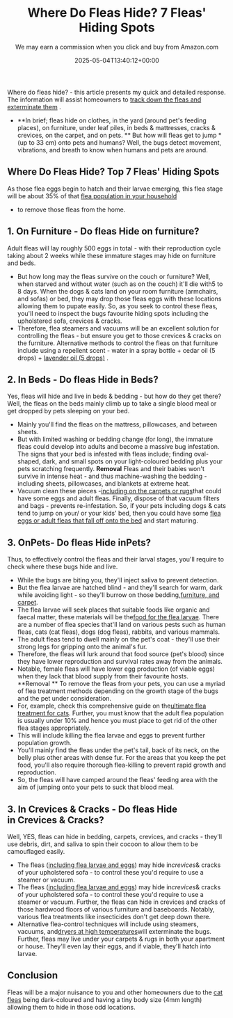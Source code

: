 ﻿---
author: We may earn a commission when you click and buy from Amazon.com
layout: post
title: Where Do Fleas Hide? 7 Fleas' Hiding Spots
date: '2025-05-04T13:40:12+00:00'
categories:
- Fleas
- Guide
tags: []
slug: /where-do-fleas-hide/
lastmod: 2025-05-07T12:21:29+03:00
---

Where do fleas hide? - this article presents my quick and detailed response. The information will assist homeowners to
[track down the fleas and exterminate them](https://pestpolicy.com/best-fogger-for-fleas/)
.
- **In brief; fleas hide on clothes, in the yard (around pet's feeding places), on furniture, under leaf piles, in beds & mattresses, cracks & crevices, on the carpet, and on pets. **
But how will fleas get to jump *(up to 33 cm) onto pets and humans? Well, the bugs detect movement, vibrations, and breath to know when humans and pets are around.
## Where Do Fleas Hide? Top 7 Fleas' Hiding Spots
As those flea eggs begin to hatch and their larvae emerging, this flea stage will be about 35% of that
[flea population in your household](https://pestpolicy.com/best-flea-spray-for-home/)
- to remove those fleas from the home.
## 1. On Furniture - Do fleas Hide on furniture?
Adult fleas will lay roughly
500 eggs in total - with their reproduction cycle taking about 2 weeks while these immature stages may hide on
furniture and beds.
- But how long may the fleas survive on the couch or furniture? Well, when starved and without water (such as on the couch) it'll die with5 to 8 days.
When the dogs & cats land on your room furniture (armchairs, and sofas) or bed, they may drop those fleas eggs with these locations allowing them to pupate easily.
So, as you seek to control these fleas, you'll need to inspect the bugs favourite hiding spots including the upholstered sofa, crevices & cracks.
- Therefore, flea steamers and vacuums will be an excellent solution for controlling the fleas - but ensure you get to those crevices & cracks on the furniture.
Alternative methods to control the fleas on that furniture include using a repellent
scent -
water in a spray bottle +
cedar oil (5 drops) +
[lavender oil (5 drops)](https://pestpolicy.com/does-lavender-oil-kill-fleas/)
.
## 2. In Beds - Do fleas Hide in Beds?
Yes, fleas will hide and live in beds & bedding - but how do they get there? Well, the fleas on the beds mainly climb up to take a single blood meal or get dropped by pets sleeping on your bed.
- Mainly you'll find the fleas on the mattress, pillowcases, and between sheets.
- But with limited washing or bedding change (for long), the immature fleas could develop into adults and become a massive bug infestation.
The signs that your bed is infested with fleas include; finding oval-shaped, dark, and small spots on your light-coloured bedding plus your pets scratching frequently.
**Removal**
Fleas and their babies won't survive in intense heat - and thus machine-washing the bedding - including sheets, pillowcases, and blankets at extreme heat.
- Vacuum clean these pieces -[including on the carpets or rugs](https://pestpolicy.com/does-salt-kill-fleas/)that could have some eggs and adult fleas. Finally, dispose of that vacuum filters and bags - prevents re-infestation.
So, if your pets including dogs & cats tend to jump on your/ or your kids' bed, then you could have some
[flea eggs or adult fleas that fall off onto the bed](https://pestpolicy.com/how-to-get-rid-of-fleas-in-bed/)
and start maturing.
## 3. OnPets- Do fleas Hide inPets?
Thus, to effectively control the fleas and their larval stages, you'll require to check where these bugs hide and live.
- While the bugs are biting you, they'll inject saliva to prevent detection.
- But the flea larvae are hatched blind - and they'll search for warm, dark while avoiding light - so they'll burrow on those bedding,[furniture, and carpet](https://pestpolicy.com/best-flea-spray-for-carpet/).
- The flea larvae will seek places that suitable foods like organic and faecal matter, these materials will be the[food for the flea larvae](https://pestpolicy.com/what-do-flea-larvae-eat/).
There are a number of flea species that'll land on various pests such as human fleas, cats (cat fleas), dogs (dog fleas), rabbits, and various mammals.
- The adult fleas tend to dwell mainly on the pet's coat - they'll use their strong legs for gripping onto the animal's fur.
- Therefore, the fleas will lurk around that food source (pet's blood) since they have lower reproduction and survival rates away from the animals.
- Notable, female fleas will have lower egg production (of viable eggs) when they lack that blood supply from their favourite hosts.
**Removal **
To remove the fleas from your pets, you can use a myriad of flea treatment methods depending on the growth stage of the bugs and the pet under consideration.
- For, example, check this comprehensive guide on the[ultimate flea treatment for cats](https://pestpolicy.com/best-flea-treatment-for-cats/).
Further, you must know that the adult flea population is usually under 10% and hence you must place to get rid of the other flea stages appropriately.
- This will include killing the flea larvae and eggs to prevent further population growth.
- You'll mainly find the fleas under the pet's tail, back of its neck, on the belly plus other areas with dense fur.
For the areas that you keep the pet food, you'll also require thorough flea-killing to prevent rapid growth and reproduction.
- So, the fleas will have camped around the fleas' feeding area with the aim of jumping onto your pets to suck that blood meal.
## 3. In Crevices & Cracks - Do fleas Hide in Crevices & Cracks?
Well, YES, fleas can hide in bedding, carpets, crevices, and cracks - they'll use debris, dirt, and saliva to spin their cocoon to allow them to be camouflaged easily.
- The fleas ([including flea larvae and eggs](https://pestpolicy.com/what-do-baby-fleas-look-like/)) may hide in*crevices*& cracks of your upholstered sofa - to control these you'd require to use a steamer or vacuum.
- The fleas ([including flea larvae and eggs](https://pestpolicy.com/what-do-baby-fleas-look-like/)) may hide in*crevices*& cracks of your upholstered sofa - to control these you'd require to use a steamer or vacuum.
Further, the fleas can hide in crevices and cracks of those hardwood floors of various furniture and baseboards. Notably, various flea treatments like insecticides don't get deep down there.
- Alternative flea-control techniques will include using steamers, vacuums, and[dryers at high temperatures](https://pestpolicy.com/does-the-dryer-kill-fleas/)will exterminate the bugs.
Further, fleas may live under your carpets & rugs in both your apartment or house. They'll even lay their eggs, and if viable, they'll hatch into larvae.
## Conclusion
Fleas will be a major nuisance to you and other homeowners due to the
[cat fleas](https://ento.psu.edu/extension/factsheets/fleas)
being dark-coloured and having a tiny body size (4mm length) allowing them to hide in those odd locations.